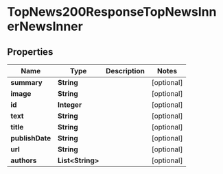 

# TopNews200ResponseTopNewsInnerNewsInner


## Properties

| Name | Type | Description | Notes |
|------------ | ------------- | ------------- | -------------|
|**summary** | **String** |  |  [optional] |
|**image** | **String** |  |  [optional] |
|**id** | **Integer** |  |  [optional] |
|**text** | **String** |  |  [optional] |
|**title** | **String** |  |  [optional] |
|**publishDate** | **String** |  |  [optional] |
|**url** | **String** |  |  [optional] |
|**authors** | **List&lt;String&gt;** |  |  [optional] |



